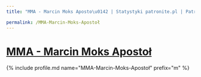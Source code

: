 ```yaml
---
title: "MMA - Marcin Moks Aposto\u0142 | Statystyki patronite.pl | Patromierz"

permalink: /MMA-Marcin-Moks-Apostoł
---
```


# [MMA - Marcin Moks Apostoł](https://patronite.pl/MMA-Marcin-Moks-Apostoł)

{% include profile.md name="MMA-Marcin-Moks-Apostoł" prefix="m" %}
